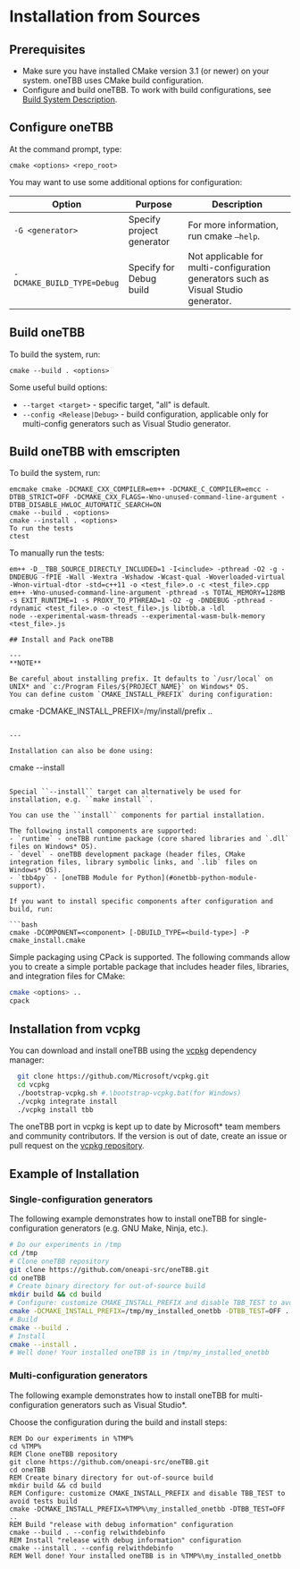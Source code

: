 # Installation from Sources


## Prerequisites 
   
   - Make sure you have installed CMake version 3.1 (or newer) on your system. oneTBB uses CMake build configuration.
   - Configure and build oneTBB. To work with build configurations, see [Build System Description](cmake/README.md). 


## Configure oneTBB

At the command prompt, type:
```
cmake <options> <repo_root>
```

You may want to use some additional options for configuration:

| Option                    | Purpose                   | Description                                                                        |
| ------                    |------                     | ------                                                                             |
| `-G <generator>`          | Specify project generator | For more information, run cmake `–help`.                                           |
|`-DCMAKE_BUILD_TYPE=Debug` | Specify for Debug build   | Not applicable for multi-configuration generators such as Visual Studio generator. |


## Build oneTBB
 
To build the system, run:
```
cmake --build . <options>
```

Some useful build options:
- `--target <target>` - specific target, "all" is default.
-	`--config <Release|Debug>` - build configuration, applicable only for multi-config generators such as Visual Studio generator.

## Build oneTBB with emscripten

To build the system, run:
```
emcmake cmake -DCMAKE_CXX_COMPILER=em++ -DCMAKE_C_COMPILER=emcc -DTBB_STRICT=OFF -DCMAKE_CXX_FLAGS=-Wno-unused-command-line-argument -DTBB_DISABLE_HWLOC_AUTOMATIC_SEARCH=ON
cmake --build . <options>
cmake --install . <options>
To run the tests
ctest
```
To manually run the tests:
```
em++ -D__TBB_SOURCE_DIRECTLY_INCLUDED=1 -I<include> -pthread -O2 -g -DNDEBUG -fPIE -Wall -Wextra -Wshadow -Wcast-qual -Woverloaded-virtual -Wnon-virtual-dtor -std=c++11 -o <test_file>.o -c <test_file>.cpp
em++ -Wno-unused-command-line-argument -pthread -s TOTAL_MEMORY=128MB -s EXIT_RUNTIME=1 -s PROXY_TO_PTHREAD=1 -O2 -g -DNDEBUG -pthread -rdynamic <test_file>.o -o <test_file>.js libtbb.a -ldl
node --experimental-wasm-threads --experimental-wasm-bulk-memory <test_file>.js

## Install and Pack oneTBB

---
**NOTE**

Be careful about installing prefix. It defaults to `/usr/local` on UNIX* and `c:/Program Files/${PROJECT_NAME}` on Windows* OS.
You can define custom `CMAKE_INSTALL_PREFIX` during configuration:

```
cmake -DCMAKE_INSTALL_PREFIX=/my/install/prefix ..
```

---

Installation can also be done using:

```
cmake --install <project-binary-dir>
```

Special ``--install`` target can alternatively be used for installation, e.g. ``make install``.

You can use the ``install`` components for partial installation.

The following install components are supported:
- `runtime` - oneTBB runtime package (core shared libraries and `.dll` files on Windows* OS).
- `devel` - oneTBB development package (header files, CMake integration files, library symbolic links, and `.lib` files on Windows* OS).
- `tbb4py` - [oneTBB Module for Python](#onetbb-python-module-support).

If you want to install specific components after configuration and build, run:

```bash
cmake -DCOMPONENT=<component> [-DBUILD_TYPE=<build-type>] -P cmake_install.cmake
```

Simple packaging using CPack is supported.
The following commands allow you to create a simple portable package that includes header files, libraries, and integration files for CMake:

```bash
cmake <options> ..
cpack
```

## Installation from vcpkg

You can download and install oneTBB using the [vcpkg](https://github.com/Microsoft/vcpkg) dependency manager:
```sh
  git clone https://github.com/Microsoft/vcpkg.git
  cd vcpkg
  ./bootstrap-vcpkg.sh #.\bootstrap-vcpkg.bat(for Windows)
  ./vcpkg integrate install
  ./vcpkg install tbb
```

The oneTBB port in vcpkg is kept up to date by Microsoft* team members and community contributors. If the version is out of date, create an issue or pull request on the [vcpkg repository](https://github.com/Microsoft/vcpkg).

## Example of Installation

### Single-configuration generators

The following example demonstrates how to install oneTBB for single-configuration generators (e.g. GNU Make, Ninja, etc.).
```bash
# Do our experiments in /tmp
cd /tmp
# Clone oneTBB repository
git clone https://github.com/oneapi-src/oneTBB.git
cd oneTBB
# Create binary directory for out-of-source build
mkdir build && cd build
# Configure: customize CMAKE_INSTALL_PREFIX and disable TBB_TEST to avoid tests build
cmake -DCMAKE_INSTALL_PREFIX=/tmp/my_installed_onetbb -DTBB_TEST=OFF ..
# Build
cmake --build .
# Install
cmake --install .
# Well done! Your installed oneTBB is in /tmp/my_installed_onetbb
```

### Multi-configuration generators

The following example demonstrates how to install oneTBB for multi-configuration generators such as Visual Studio*. 

Choose the configuration during the build and install steps:
```batch
REM Do our experiments in %TMP%
cd %TMP%
REM Clone oneTBB repository
git clone https://github.com/oneapi-src/oneTBB.git
cd oneTBB
REM Create binary directory for out-of-source build
mkdir build && cd build
REM Configure: customize CMAKE_INSTALL_PREFIX and disable TBB_TEST to avoid tests build
cmake -DCMAKE_INSTALL_PREFIX=%TMP%\my_installed_onetbb -DTBB_TEST=OFF ..
REM Build "release with debug information" configuration 
cmake --build . --config relwithdebinfo
REM Install "release with debug information" configuration 
cmake --install . --config relwithdebinfo
REM Well done! Your installed oneTBB is in %TMP%\my_installed_onetbb
```
